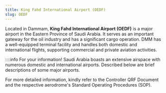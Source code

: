 ```yaml
---
title: King Fahd International Airport (OEDF)
slug: OEDF
---
```

Located in Dammam, **King Fahd International Airport (OEDF)** is a major airport in the Eastern Province of Saudi Arabia. It serves as an important gateway for the oil industry and has a significant cargo operation. DMM has a well-equipped terminal facility and handles both domestic and international flights, supporting commercial and private aviation activities.


::::info For your information!
Saudi Arabia boasts an extensive airspace with numerous domestic and international airports. Described below are brief descriptions of some major airports.

For more detailed information, kindly refer to the Controller QRF Document and the respective aerodrome's Standard Operating Procedures (SOP).
